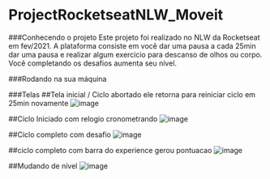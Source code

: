 # ProjectRocketseatNLW_Moveit

###Conhecendo o projeto
Este projeto foi realizado no NLW da Rocketseat em fev/2021.
A plataforma consiste em você dar uma pausa a cada 25min dar uma pausa e realizar algum exercicio para descanso de olhos ou corpo.
Você completando os desafios aumenta seu nível.

###Rodando na sua máquina


###Telas
##Tela inicial / Ciclo abortado ele retorna para reiniciar ciclo em 25min novamente
![image](https://user-images.githubusercontent.com/71138531/109420582-15188480-79b2-11eb-9334-b40a4145feed.png)

##Ciclo Iniciado com relogio cronometrando
![image](https://user-images.githubusercontent.com/71138531/109420607-30838f80-79b2-11eb-8aae-f19efe6d3e34.png)

##Ciclo completo com desafio 
![image](https://user-images.githubusercontent.com/71138531/109420697-a687f680-79b2-11eb-9d34-961b1e38c7f1.png)

##ciclo completo com barra do experience gerou pontuacao
![image](https://user-images.githubusercontent.com/71138531/109420731-c28b9800-79b2-11eb-9595-45f7879046b5.png)

##Mudando de nível
![image](https://user-images.githubusercontent.com/71138531/109420858-59585480-79b3-11eb-9a90-4694c40609e5.png)


